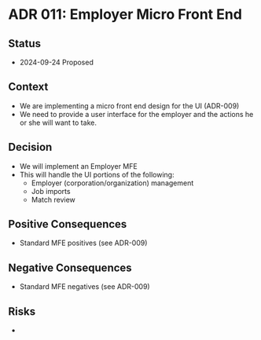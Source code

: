 # ADR 011: Employer Micro Front End

## Status

- 2024-09-24 Proposed

## Context

- We are implementing a micro front end design for the UI (ADR-009)
- We need to provide a user interface for the employer and the actions he or she will want to take.

## Decision

- We will implement an Employer MFE
- This will handle the UI portions of the following:
  - Employer (corporation/organization) management
  - Job imports
  - Match review

## Positive Consequences

- Standard MFE positives (see ADR-009)

## Negative Consequences

- Standard MFE negatives (see ADR-009)

## Risks

-
